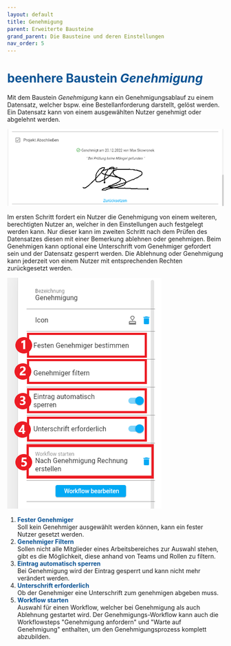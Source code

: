 ```yaml
---
layout: default
title: Genehmigung
parent: Erweiterte Bausteine
grand_parent: Die Bausteine und deren Einstellungen
nav_order: 5
---
```


# <span style="color:#0b5394"><span class="material-icons">beenhere</span> **Baustein *Genehmigung***</span>

Mit dem Baustein *Genehmigung* kann ein Genehmigungsablauf zu einem Datensatz, welcher bspw. eine Bestellanforderung darstellt, gelöst werden. Ein Datensatz kann von einem ausgewählten Nutzer genehmigt oder abgelehnt werden.

![approval](\assets\record-spec-settings\1approval.png "approval")

Im ersten Schritt fordert ein Nutzer die Genehmigung von einem weiteren, berechtigten Nutzer an, welcher in den Einstellungen auch festgelegt werden kann. Nur dieser kann im zweiten Schritt nach dem Prüfen des Datensatzes diesen mit einer Bemerkung ablehnen oder genehmigen. Beim Genehmigen kann optional eine Unterschrift vom Genehmiger gefordert sein und der Datensatz gesperrt werden. Die Ablehnung oder Genehmigung kann jederzeit von einem Nutzer mit entsprechenden Rechten zurückgesetzt werden.

![2approval](\assets\record-spec-settings\2approval.png "2approval")

1. <span style="color:#0b5394">**Fester Genehmiger**</span>  
    Soll kein Genehmiger ausgewählt werden können, kann ein fester Nutzer gesetzt werden.
2. <span style="color:#0b5394">**Genehmiger Filtern**</span>  
    Sollen nicht alle Mitglieder eines Arbeitsbereiches zur Auswahl stehen, gibt es die Möglichkeit, diese anhand von Teams und Rollen zu filtern.
3. <span style="color:#0b5394">**Eintrag automatisch sperren**</span>  
    Bei Genehmigung wird der Eintrag gesperrt und kann nicht mehr verändert werden.
5. <span style="color:#0b5394">**Unterschrift erforderlich**</span>  
    Ob der Genehmiger eine Unterschrift zum genehmigen abgeben muss.
5. <span style="color:#0b5394">**Workflow starten**</span>  
    Auswahl für einen Workflow, welcher bei Genehmigung als auch Ablehnung gestartet wird.
    Der Genehmigungs-Workflow kann auch die Workflowsteps "Genehmigung anfordern" und "Warte auf Genehmigung" enthalten,
    um den Genehmigungsprozess komplett abzubilden.

